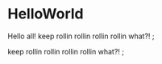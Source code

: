 # HelloWorld


Hello all!
keep rollin rollin rollin rollin what?! ;

keep rollin rollin rollin rollin what?! ;

